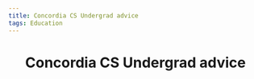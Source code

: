 ```yaml
---
title: Concordia CS Undergrad advice
tags: Education
---
```


<h1 align="center">
Concordia CS Undergrad advice
</h1>

